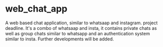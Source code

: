 # web_chat_app
 A web based chat application, similar to whatsaap and instagram. project deadline.
 It's a combo of whatsaap and insta, it contains private chats as well as group chats similar to whatsapp and an authentication system similar to insta.
 Further developments will be added.
